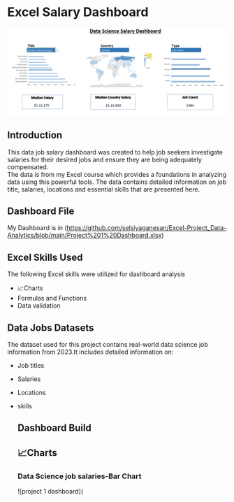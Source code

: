# Excel Salary Dashboard   
![Salary_Dashboard_Final_Dashboard](https://github.com/selsiyaganesan/Excel-Project_Data-Analytics/blob/main/Project%201%20Dashboard/Screenshot%202025-07-19%20052000.png)  

## Introduction  
This data job salary dashboard was created to help job seekers investigate salaries for their desired jobs and ensure they are being adequately compensated.  
The data is from my Excel course which provides a foundations in analyzing data using this powerful tools. The data contains detailed information on job title, salaries, locations and essential skills that are presented here.  

## Dashboard File  
My Dashboard is in (https://github.com/selsiyaganesan/Excel-Project_Data-Analytics/blob/main/Project%201%20Dashboard.xlsx)  

## Excel Skills Used  
The following Excel skills were utilized for dashboard analysis  
- 📈Charts
- Formulas and Functions
- Data validation  

## Data Jobs Datasets  
The dataset used for this project contains real-world data science job information from 2023.It includes detailed information on:  
- Job titles
- Salaries
- Locations
- skills

  ## Dashboard Build
  ## 📈Charts
  ### Data Science job salaries-Bar Chart
  ![project 1 dashboard](
